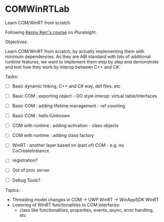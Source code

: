 # COMWinRTLab
Learn COM/WinRT from scratch

Following [Kenny Kerr's course](https://app.pluralsight.com/profile/author/kenny-kerr) on Pluralsight.

Objectives:

Learn COM/WinRT from scratch, by actually implementing them with minimum dependencies. As they are ABI standard with lots of additional runtime features,
we want to implement them step by step and demonstrate and test how they work by interop between C++ and C#.

Tasks:

- [ ] Basic dynamic linking, C++ and C# way, def files. etc
- [ ] Basic COM : exporting object - OO style interop: virtual table/interfaces
- [ ] Basic COM : adding lifetime management - ref counting
- [ ] Basic COM : hello IUnknown
- [ ] COM with runtime : adding activation - class objects
- [ ] COM with runtime : adding class factory
- [ ] WinRT : another layer based on (part of) COM - e.g. no CoCreateInstance
- [ ] registration?
- [ ] Out of proc server
- [ ] Debug Tools?



Topics:

- Threading model changes in COM -> UWP WinRT -> WinAppSDK WinRT
- Lowering of WinRT functionalities to COM interfaces:
    - class like functionalities, properties, events, async, error handling, etc